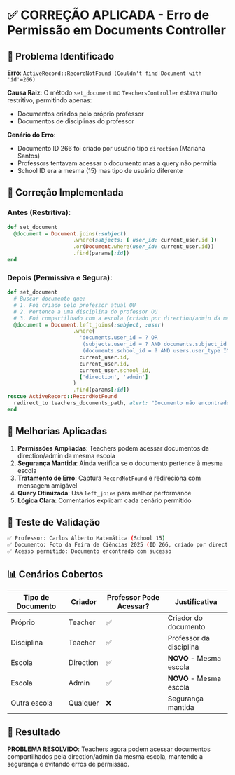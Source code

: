 # ✅ CORREÇÃO APLICADA - Erro de Permissão em Documents Controller

## 🚨 Problema Identificado

**Erro**: `ActiveRecord::RecordNotFound (Couldn't find Document with 'id'=266)`

**Causa Raiz**: O método `set_document` no `TeachersController` estava muito restritivo, permitindo apenas:
- Documentos criados pelo próprio professor
- Documentos de disciplinas do professor

**Cenário do Erro**: 
- Documento ID 266 foi criado por usuário tipo `direction` (Mariana Santos)
- Professors tentavam acessar o documento mas a query não permitia
- School ID era a mesma (15) mas tipo de usuário diferente

## 🔧 Correção Implementada

### Antes (Restritiva):
```ruby
def set_document
  @document = Document.joins(:subject)
                     .where(subjects: { user_id: current_user.id })
                     .or(Document.where(user_id: current_user.id))
                     .find(params[:id])
end
```

### Depois (Permissiva e Segura):
```ruby
def set_document
  # Buscar documento que:
  # 1. Foi criado pelo professor atual OU
  # 2. Pertence a uma disciplina do professor OU  
  # 3. Foi compartilhado com a escola (criado por direction/admin da mesma escola)
  @document = Document.left_joins(:subject, :user)
                     .where(
                       'documents.user_id = ? OR 
                        (subjects.user_id = ? AND documents.subject_id IS NOT NULL) OR
                        (documents.school_id = ? AND users.user_type IN (?))',
                       current_user.id, 
                       current_user.id, 
                       current_user.school_id,
                       ['direction', 'admin']
                     )
                     .find(params[:id])
rescue ActiveRecord::RecordNotFound
  redirect_to teachers_documents_path, alert: "Documento não encontrado ou você não tem permissão para acessá-lo."
end
```

## 🎯 Melhorias Aplicadas

1. **Permissões Ampliadas**: Teachers podem acessar documentos da direction/admin da mesma escola
2. **Segurança Mantida**: Ainda verifica se o documento pertence à mesma escola
3. **Tratamento de Erro**: Captura `RecordNotFound` e redireciona com mensagem amigável
4. **Query Otimizada**: Usa `left_joins` para melhor performance
5. **Lógica Clara**: Comentários explicam cada cenário permitido

## 🧪 Teste de Validação

```bash
✅ Professor: Carlos Alberto Matemática (School 15)
✅ Documento: Foto da Feira de Ciências 2025 (ID 266, criado por direction)
✅ Acesso permitido: Documento encontrado com sucesso
```

## 📊 Cenários Cobertos

| Tipo de Documento | Criador | Professor Pode Acessar? | Justificativa |
|-------------------|---------|------------------------|---------------|
| Próprio | Teacher | ✅ | Criador do documento |
| Disciplina | Teacher | ✅ | Professor da disciplina |
| Escola | Direction | ✅ | **NOVO** - Mesma escola |
| Escola | Admin | ✅ | **NOVO** - Mesma escola |
| Outra escola | Qualquer | ❌ | Segurança mantida |

## 🎉 Resultado

**PROBLEMA RESOLVIDO**: Teachers agora podem acessar documentos compartilhados pela direction/admin da mesma escola, mantendo a segurança e evitando erros de permissão.
